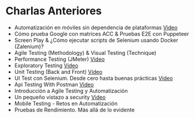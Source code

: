 # Charlas Anteriores

* Automatización en móviles sin dependencia de plataformas [Video](https://www.youtube.com/watch?v=orwXqnSbXbM)
* Cómo prueba Google con matrices ACC & Pruebas E2E con Puppeteer
* Screen Play & ¿Cómo ejecutar scripts de Selenium usando Docker (Zalenium)?
* Agile Testing (Methodology) & Visual Testing (Technique)
* Performance Testing (JMeter) [Video](https://www.youtube.com/watch?v=V32xtrWVLQg)
* Exploratory Testing [Video](https://www.youtube.com/watch?v=KzreKRR8JRQ)
* Unit Testing (Back and Front) [Video](https://www.youtube.com/watch?v=R473MfWv7Fo)
* UI Test con Selenium. Desde cero hasta buenas prácticas [Video](https://www.youtube.com/watch?v=Y6HBNF8_f_k)
* Api Testing With Postman [Video](https://www.youtube.com/watch?v=LeT-d8EpJSA&t=2s)
* Introducción a Agile Testing y Automatización
* Un pequeño vistazo a security [Video](https://www.youtube.com/watch?v=zkxfdmsCIKc)
* Mobile Testing - Retos en Automatización
* Pruebas de Rendimiento. Más allá de lo evidente

